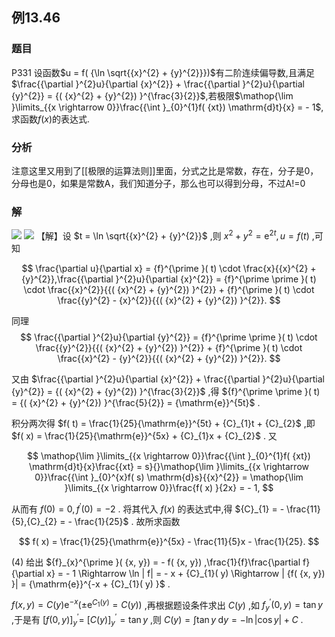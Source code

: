 ## 例13.46
### 题目
P331 设函数$u = f( {\ln \sqrt{{x}^{2} + {y}^{2}}})$有二阶连续偏导数,且满足$\frac{{\partial }^{2}u}{\partial {x}^{2}} + \frac{{\partial }^{2}u}{\partial {y}^{2}} = {( {x}^{2} + {y}^{2}) }^{\frac{3}{2}}$,若极限$\mathop{\lim }\limits_{{x \rightarrow 0}}\frac{{\int }_{0}^{1}f( {xt}) \mathrm{d}t}{x} = - 1$,求函数$f( x)$的表达式.
### 分析
注意这里又用到了[[极限的运算法则]]里面，分式之比是常数，存在，分子是0，分母也是0，如果是常数A，我们知道分子，那么也可以得到分母，不过A!=0
### 解
![](https://img.hwenyi.tech/202410262144175.webp)
![](https://img.hwenyi.tech/202410262145186.webp)
【解】设 $t = \ln \sqrt{{x}^{2} + {y}^{2}}$ ,则 ${x}^{2} + {y}^{2} = {\mathrm{e}}^{2t}, u = f( t)$ ,可知

$$
\frac{\partial u}{\partial x} = {f}^{\prime }( t) \cdot \frac{x}{{x}^{2} + {y}^{2}},\frac{{\partial }^{2}u}{\partial {x}^{2}} = {f}^{\prime \prime }( t) \cdot \frac{{x}^{2}}{{( {x}^{2} + {y}^{2}) }^{2}} + {f}^{\prime }( t) \cdot \frac{{y}^{2} - {x}^{2}}{{( {x}^{2} + {y}^{2}) }^{2}}.
$$

同理
$$
\frac{{\partial }^{2}u}{\partial {y}^{2}} = {f}^{\prime \prime }( t) \cdot \frac{{y}^{2}}{{( {x}^{2} + {y}^{2}) }^{2}} + {f}^{\prime }( t) \cdot \frac{{x}^{2} - {y}^{2}}{{( {x}^{2} + {y}^{2}) }^{2}}.
$$

又由 $\frac{{\partial }^{2}u}{\partial {x}^{2}} + \frac{{\partial }^{2}u}{\partial {y}^{2}} = {( {x}^{2} + {y}^{2}) }^{\frac{3}{2}}$ ,得 ${f}^{\prime \prime }( t) = {( {x}^{2} + {y}^{2}) }^{\frac{5}{2}} = {\mathrm{e}}^{5t}$ .

积分两次得 $f( t) = \frac{1}{25}{\mathrm{e}}^{5t} + {C}_{1}t + {C}_{2}$ ,即 $f( x) = \frac{1}{25}{\mathrm{e}}^{5x} + {C}_{1}x + {C}_{2}$ . 又

$$
\mathop{\lim }\limits_{{x \rightarrow 0}}\frac{{\int }_{0}^{1}f( {xt}) \mathrm{d}t}{x}\frac{{xt} = s}{}\mathop{\lim }\limits_{{x \rightarrow 0}}\frac{{\int }_{0}^{x}f( s) \mathrm{d}s}{{x}^{2}} = \mathop{\lim }\limits_{{x \rightarrow 0}}\frac{f( x) }{2x} = - 1,
$$

从而有 $f( 0) = 0,{f}^{\prime }( 0) = - 2$ . 将其代入 $f( x)$ 的表达式中,得 ${C}_{1} = - \frac{11}{5},{C}_{2} = - \frac{1}{25}$ . 故所求函数

$$
f( x) = \frac{1}{25}{\mathrm{e}}^{5x} - \frac{11}{5}x - \frac{1}{25}.
$$

(4) 给出 ${f}_{x}^{\prime }( {x, y}) = - f( {x, y}) ,\frac{1}{f}\frac{\partial f}{\partial x} = - 1 \Rightarrow \ln | f| = - x + {C}_{1}( y) \Rightarrow | {f( {x, y}) }| = {\mathrm{e}}^{-x + {C}_{1}( y) }$ .

$f( {x, y}) = C( y) {\mathrm{e}}^{-x}( {\pm {\mathrm{e}}^{{C}_{1}( y) } = C( y) })$ ,再根据题设条件求出 $C( y)$ ,如 ${f}_{y}^{\prime }( {0, y}) = \tan y$ ,于是有 ${\lbrack f( 0, y) \rbrack }_{y}^{\prime } =$ ${\lbrack C( y) \rbrack }_{y}^{\prime } = \tan y$ ,则 $C( y) = \int \tan y\mathrm{\;d}y = - \ln | {\cos y}| + C$ .